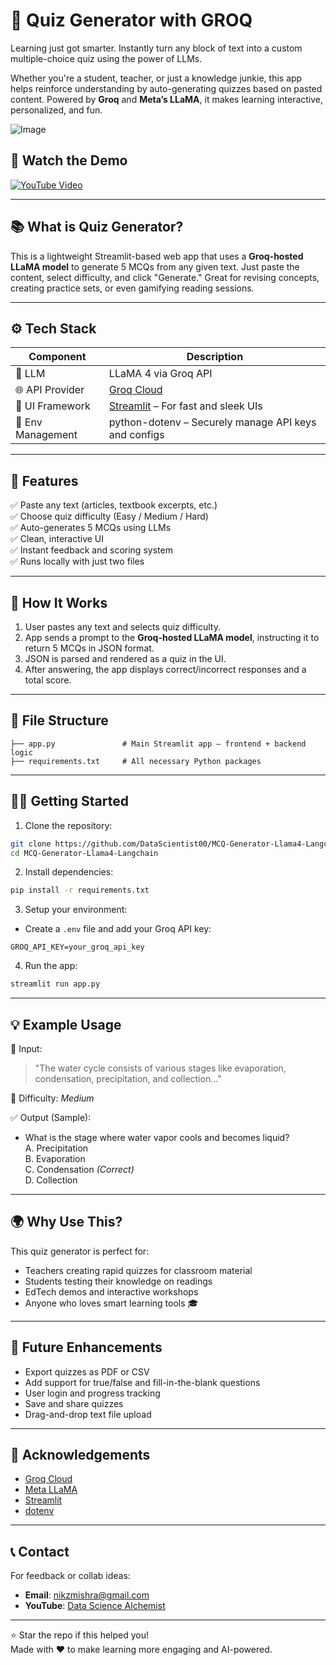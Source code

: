 
# 🧠 Quiz Generator with GROQ

Learning just got smarter. Instantly turn any block of text into a custom multiple-choice quiz using the power of LLMs.

Whether you're a student, teacher, or just a knowledge junkie, this app helps reinforce understanding by auto-generating quizzes based on pasted content. Powered by **Groq** and **Meta’s LLaMA**, it makes learning interactive, personalized, and fun.

![Image](https://github.com/user-attachments/assets/077cddde-b0da-4e02-b5a3-27ec31a9826d)

## 🎥 Watch the Demo
[![YouTube Video](https://img.shields.io/badge/YouTube-Watch%20Demo-red?logo=youtube&logoColor=white&style=for-the-badge)](https://youtu.be/Zenvo0z6p4w)

---

## 📚 What is Quiz Generator?

This is a lightweight Streamlit-based web app that uses a **Groq-hosted LLaMA model** to generate 5 MCQs from any given text. Just paste the content, select difficulty, and click "Generate." Great for revising concepts, creating practice sets, or even gamifying reading sessions.

---

## ⚙️ Tech Stack

| Component           | Description                                                   |
|--------------------|---------------------------------------------------------------|
| 🧠 LLM             | LLaMA 4 via Groq API                                           |
| 🌐 API Provider    | [Groq Cloud](https://console.groq.com)                         |
| 🎨 UI Framework    | [Streamlit](https://streamlit.io) – For fast and sleek UIs     |
| 🔐 Env Management  | python-dotenv – Securely manage API keys and configs           |

---

## 🚀 Features

✅ Paste any text (articles, textbook excerpts, etc.)  
✅ Choose quiz difficulty (Easy / Medium / Hard)  
✅ Auto-generates 5 MCQs using LLMs  
✅ Clean, interactive UI  
✅ Instant feedback and scoring system  
✅ Runs locally with just two files  

---

## 🧪 How It Works

1. User pastes any text and selects quiz difficulty.
2. App sends a prompt to the **Groq-hosted LLaMA model**, instructing it to return 5 MCQs in JSON format.
3. JSON is parsed and rendered as a quiz in the UI.
4. After answering, the app displays correct/incorrect responses and a total score.

---

## 📂 File Structure

```
├── app.py               # Main Streamlit app – frontend + backend logic
├── requirements.txt     # All necessary Python packages
```

---

## 🧑‍💻 Getting Started

1. Clone the repository:
```bash
git clone https://github.com/DataScientist00/MCQ-Generator-Llama4-Langchain.git
cd MCQ-Generator-Llama4-Langchain
```

2. Install dependencies:
```bash
pip install -r requirements.txt
```

3. Setup your environment:
- Create a `.env` file and add your Groq API key:
```
GROQ_API_KEY=your_groq_api_key
```

4. Run the app:
```bash
streamlit run app.py
```

---

## 💡 Example Usage

📄 Input:
> "The water cycle consists of various stages like evaporation, condensation, precipitation, and collection..."

🎯 Difficulty: *Medium*

✅ Output (Sample):
- What is the stage where water vapor cools and becomes liquid?  
  A. Precipitation  
  B. Evaporation  
  C. Condensation *(Correct)*  
  D. Collection

---

## 🌍 Why Use This?

This quiz generator is perfect for:
- Teachers creating rapid quizzes for classroom material  
- Students testing their knowledge on readings  
- EdTech demos and interactive workshops  
- Anyone who loves smart learning tools 🎓

---

## 🧠 Future Enhancements

- Export quizzes as PDF or CSV  
- Add support for true/false and fill-in-the-blank questions  
- User login and progress tracking  
- Save and share quizzes  
- Drag-and-drop text file upload  

---

## 🙌 Acknowledgements

- [Groq Cloud](https://groq.com)
- [Meta LLaMA](https://ai.meta.com/llama/)
- [Streamlit](https://streamlit.io)
- [dotenv](https://pypi.org/project/python-dotenv/)

---

## 📞 Contact

For feedback or collab ideas:

- **Email**: nikzmishra@gmail.com  
- **YouTube**: [Data Science Alchemist](https://www.youtube.com/@DataScience00/videos)

---

⭐ Star the repo if this helped you!  
Made with ❤️ to make learning more engaging and AI-powered.

